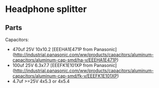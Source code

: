 # Headphone splitter

## Parts

Capacitors:
 - 470uf 25V 10x10.2 [EEEHA1E471P from Panasonic] (http://industrial.panasonic.com/ww/products/capacitors/aluminum-capacitors/aluminum-cap-smd/ha-v/EEEHA1E471P)
 - 100uf 25V 6.3x7.7 [EEEFK1E101XP from Panasonic] (http://industrial.panasonic.com/ww/products/capacitors/aluminum-capacitors/aluminum-cap-smd/fk-v/EEEFK1E101XP)
 - 4.7uf >=25V 4x5.3 or 4x5.4


